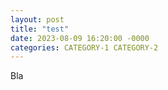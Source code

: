 ```yaml
---
layout: post
title: "test"
date: 2023-08-09 16:20:00 -0000
categories: CATEGORY-1 CATEGORY-2
---
```


Bla
